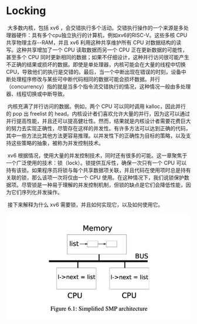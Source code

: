 # Locking

​	大多数内核，包括 xv6 ，会交错执行多个活动。交错执行操作的一个来源是多处理器硬件：具有多个cpu独立执行的计算机，例如xv6的RISC-V。这些多核 CPU 共享物理主存--RAM，并且 xv6 利用这种共享维护所有 CPU 对数据结构的读写。这种共享增加了一个 CPU 读取数据而另一个 CPU 正在更新数据的可能性，甚至多个 CPU 同时更新相同的数据；如果不仔细设计，这种并行访问很可能产生不正确的结果或损坏的数据。即使是单处理器，内核可能会在大量的线程中切换 CPU，导致他们的执行是交错的。最后，当一个中断出现在错误的时刻，设备中断处理程序修改与某些可中断代码相同的数据可能会损坏数据。并行（concurrency）指的就是当多个指令流交错执行的情况，这种情况一般由多处理器、线程切换或中断导致。

​	内核充满了并行访问的数据。例如，两个 CPU 可以同时调用 kalloc，因此并行的 pop 出 freelist 的 head。内核设计者们喜欢允许大量的并行，因为这可以通过并行提高性能，并且还可以提高健壮性。然而，结果就是内核设计者需要花费巨大的努力去实现正确性，尽管存在这样的并发性。有许多方法可以达到正确的代码，其中一些方法比其他方法更容易推理。以并发性下的正确性为目标的策略，以及支持这些策略的抽象，被称为并发控制技术。

​	xv6 根据情况，使用大量的并发控制技术，同时还有很多的可能。这一章聚焦于一个广泛使用的技术：锁（lock）。锁提供互斥性，确保一次只有一个 CPU 可以持有该锁。如果程序员将锁与每个共享数据项关联，并且代码在使用项时总是持有关联的锁，那么该项一次将仅由一个 CPU 使用。在这种情况下，我们说锁保护数据项。尽管锁是一种易于理解的并发控制机制，但锁的缺点是它们会降低性能，因为它们序列化并发操作。

​	接下来解释为什么 xv6 需要锁，并且如何实现它，以及如何使用它。

![image-20240826160150874](https://raw.githubusercontent.com/charming-c/image-host/master/img/image-20240826160150874.png)

